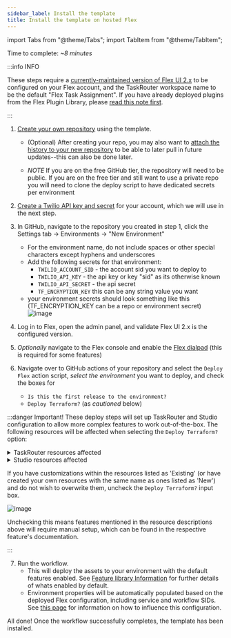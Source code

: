 ```yaml
---
sidebar_label: Install the template
title: Install the template on hosted Flex
---
```

import Tabs from "@theme/Tabs";
import TabItem from "@theme/TabItem";


Time to complete: _~8 minutes_

:::info INFO

These steps require a [currently-maintained version of Flex UI 2.x](https://www.twilio.com/docs/flex/flex-ui-eol-reference) to be configured on your Flex account, and the TaskRouter workspace name to be the default "Flex Task Assignment". If you have already deployed plugins from the Flex Plugin Library, please [read this note first](/#flex-plugin-library).

:::

1. [Create your own repository](https://github.com/twilio-professional-services/flex-project-template/generate) using the template.
   - (Optional) After creating your repo, you may also want to [attach the history to your new repository](/building/merge-future-updates) to be able to later pull in future updates--this can also be done later.
   
   - _NOTE_ If you are on the free GitHub tier, the repository will need to be public. If you are on the free tier and still want to use a private repo you will need to clone the deploy script to have dedicated secrets per environment
2. [Create a Twilio API key and secret](https://www.twilio.com/docs/glossary/what-is-an-api-key#how-can-i-create-api-keys) for your account, which we will use in the next step.
3. In GitHub, navigate to the repository you created in step 1, click the Settings tab -> Environments -> "New Environment"
   - For the environment name, do not include spaces or other special characters except hyphens and underscores
   - Add the following secrets for that environment:
     - `TWILIO_ACCOUNT_SID` - the account sid you want to deploy to
     - `TWILIO_API_KEY` - the api key or key "sid" as its otherwise known
     - `TWILIO_API_SECRET` - the api secret
     - `TF_ENCRYPTION_KEY` this can be any string value you want
   - your environment secrets should look something like this (TF_ENCRYPTION_KEY can be a repo or environment secret)
   ![image](/img/guides/github-secrets.png)

4. Log in to Flex, open the admin panel, and validate Flex UI 2.x is the configured version.
5. _Optionally_ navigate to the Flex console and enable the [Flex dialpad](https://console.twilio.com/us1/develop/flex/channels/voice) (this is required for some features)
6. Navigate over to GitHub actions of your repository and select the `Deploy Flex` action script, _select the environment_ you want to deploy, and check the boxes for
   - `Is this the first release to the environment?`
   - `Deploy Terraform?`  (as *cautioned* below)

:::danger Important!
These deploy steps will set up TaskRouter and Studio configuration to allow more complex features to work out-of-the-box. The following resources will be affected when selecting the `Deploy Terraform?` option:

<details>
<summary>TaskRouter resources affected</summary>

<Tabs>

<TabItem value="workflows" label="Workflows" default>

| Name | Existing or New | Description |
| -----| --------------------| ------------|
| Template Example Assign to Anyone | New | Used by example Studio flows and demonstrate filters for example queues|
| Template Example Chat Transfer | New | Workflow that supports the [conversation transfer](/feature-library/conversation-transfer) feature |
| Template Example Callback | New | Workflow that supports the requeuing of callbacks and voicemails from the [callback and voicemail](/feature-library/callback-and-voicemail) feature |
| Template Example Internal Calls | New | Workflow that supports the [internal call](/feature-library/internal-call) feature|
| Template Example Park/Resume | New | Workflow that supports the [park interaction](/feature-library/park-interaction) feature|

</TabItem>

<TabItem value="queues" label="Task Queues" >

| Name | Existing or New  | Description |
| -----| --------------------| ------------|
| Template Example Everyone | New | Same as out-of-box Flex version  |
| Template Example Sales| New | Sample queue for "Sales" calls |
| Template Example Support | New | Sample queue for "Support" calls |
| Template Example Internal Calls | New | Queue that supports the [internal call](/feature-library/internal-call) feature|

</TabItem>

<TabItem value="activities" label="Activities" >

| Name | Existing or New  | Description |
| -----| --------------------| ------------|
| On A Task | New | Activity to support the [activity reservation handler](/feature-library/activity-reservation-handler) feature |
| On A Task, No ACD | New | Activity to support the [activity reservation handler](/feature-library/activity-reservation-handler) feature |
| Wrap Up | New | Activity to support the [activity reservation handler](/feature-library/activity-reservation-handler) feature |
| Wrap Up, No ACD | New | Activity to support the [activity reservation handler](/feature-library/activity-reservation-handler) feature |

</TabItem>

<TabItem value="channels" label="Task Channels" >

| Name | Existing or New  | Description |
| -----| --------------------| ------------|
| Chat | Existing | No modifications from out-of-box Flex version |
| Voice | Existing | No modifications from out-of-box Flex version |

</TabItem>

</Tabs>
</details>

<details>
<summary>Studio resources affected</summary>

| Name | Existing or New  | Description |
| -----| --------------------| ------------|
| Template Example Callback Flow | New | Example usage of the [callback and voicemail](/feature-library/callback-and-voicemail) feature, adding a callback or voicemail option while waiting in queue |
| Template Example Messaging with Parking Flow | New | Example for the [park interaction](/feature-library/park-interaction) feature, using a workflow that supports the routing of parked interactions |
| Template Example Schedule Flow | New | Example usage of the [schedule manager](/feature-library/schedule-manager) feature, adding a schedule lookup with different responses based on the result |

</details>

If you have customizations within the resources listed as 'Existing' (or have created your own resources with the same name as ones listed as 'New') and do not wish to overwrite them, uncheck the `Deploy Terraform?` input box.

![image](/img/guides/github-trigger.png)

Unchecking this means features mentioned in the resource descriptions above will require manual setup, which can be found in the respective feature's documentation.

:::

7. Run the workflow.
   - This will deploy the assets to your environment with the default features enabled. See [Feature library Information](/feature-library/overview) for further details of whats enabled by default.
   - Environment properties will be automatically populated based on the deployed Flex configuration, including service and workflow SIDs. See [this page](/building/template-utilities/configuration#influencing-the-automatic-configuration) for information on how to influence this configuration.
 

All done! Once the workflow successfully completes, the template has been installed.
